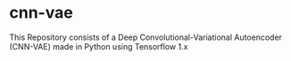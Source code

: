 # cnn-vae
This Repository consists of a Deep Convolutional-Variational Autoencoder (CNN-VAE) made in Python using Tensorflow 1.x 
